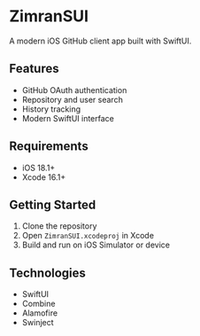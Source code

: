 # ZimranSUI

A modern iOS GitHub client app built with SwiftUI.

## Features

- GitHub OAuth authentication
- Repository and user search
- History tracking
- Modern SwiftUI interface

## Requirements

- iOS 18.1+
- Xcode 16.1+

## Getting Started

1. Clone the repository
2. Open `ZimranSUI.xcodeproj` in Xcode
3. Build and run on iOS Simulator or device

## Technologies

- SwiftUI
- Combine
- Alamofire
- Swinject
